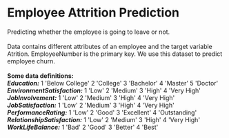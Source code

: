 # Employee Attrition Prediction
Predicting whether the employee is going to leave or not.
<br><br>
Data contains different attributes of an employee and the target variable Atrition. EmployeeNumber is the primary key. We use this dataset to predict employee churn.
<br><br>
<b>Some data definitions:</b> 
<br><b><i>Education:</b></i> 1 'Below College' 2 'College' 3 'Bachelor' 4 'Master' 5 'Doctor'
<br><b><i>
EnvironmentSatisfaction:</b></i> 1 'Low' 2 'Medium' 3 'High' 4 'Very High'
<br><b><i>
JobInvolvement:</b></i> 1 'Low' 2 'Medium' 3 'High' 4 'Very High'
<br><b><i>
JobSatisfaction:</b></i> 1 'Low' 2 'Medium' 3 'High' 4 'Very High'
<br><b><i>
PerformanceRating:</b></i> 1 'Low' 2 'Good' 3 'Excellent' 4 'Outstanding'
<br><b><i>
RelationshipSatisfaction:</b></i> 1 'Low' 2 'Medium' 3 'High' 4 'Very High'
<br><b><i>
WorkLifeBalance:</b></i> 1 'Bad' 2 'Good' 3 'Better' 4 'Best'
<br><br>
